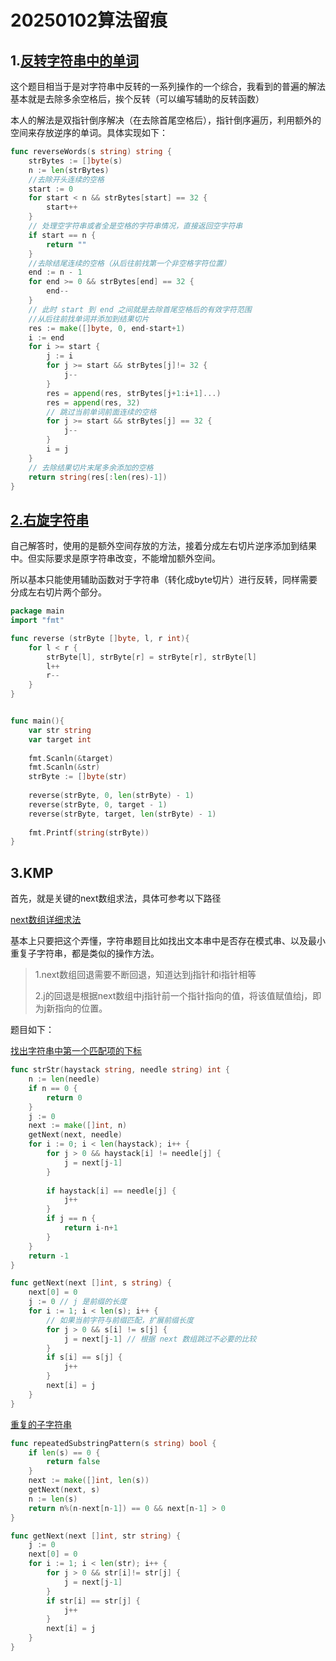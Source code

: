 # 20250102算法留痕

## 1.[反转字符串中的单词](https://leetcode.cn/problems/reverse-words-in-a-string/)

这个题目相当于是对字符串中反转的一系列操作的一个综合，我看到的普遍的解法基本就是去除多余空格后，挨个反转（可以编写辅助的反转函数）

本人的解法是双指针倒序解决（在去除首尾空格后），指针倒序遍历，利用额外的空间来存放逆序的单词。具体实现如下：

```go
func reverseWords(s string) string {
    strBytes := []byte(s)
    n := len(strBytes)
    //去除开头连续的空格
    start := 0
    for start < n && strBytes[start] == 32 {
        start++
    }
    // 处理空字符串或者全是空格的字符串情况，直接返回空字符串
    if start == n {
        return ""
    }
    //去除结尾连续的空格（从后往前找第一个非空格字符位置）
    end := n - 1
    for end >= 0 && strBytes[end] == 32 {
        end--
    }
    // 此时 start 到 end 之间就是去除首尾空格后的有效字符范围
    //从后往前找单词并添加到结果切片
    res := make([]byte, 0, end-start+1)
    i := end
    for i >= start {
        j := i
        for j >= start && strBytes[j]!= 32 {
            j--
        }
        res = append(res, strBytes[j+1:i+1]...)
        res = append(res, 32)
        // 跳过当前单词前面连续的空格
        for j >= start && strBytes[j] == 32 {
            j--
        }
        i = j
    }
    // 去除结果切片末尾多余添加的空格
    return string(res[:len(res)-1])
}
```

## [2.右旋字符串](https://kamacoder.com/problempage.php?pid=1065)

自己解答时，使用的是额外空间存放的方法，接着分成左右切片逆序添加到结果中。但实际要求是原字符串改变，不能增加额外空间。

所以基本只能使用辅助函数对于字符串（转化成byte切片）进行反转，同样需要分成左右切片两个部分。

```go
package main
import "fmt"

func reverse (strByte []byte, l, r int){
    for l < r {
        strByte[l], strByte[r] = strByte[r], strByte[l]
        l++
        r--
    }
}


func main(){
    var str string
    var target int
    
    fmt.Scanln(&target)
    fmt.Scanln(&str)
    strByte := []byte(str)
    
    reverse(strByte, 0, len(strByte) - 1)
    reverse(strByte, 0, target - 1)
    reverse(strByte, target, len(strByte) - 1)
    
    fmt.Printf(string(strByte))
}
```

## 3.KMP

首先，就是关键的next数组求法，具体可参考以下路径

[next数组详细求法](./20250103/20250103知识总结.md)

基本上只要把这个弄懂，字符串题目比如找出文本串中是否存在模式串、以及最小重复子字符串，都是类似的操作方法。

> 1.next数组回退需要不断回退，知道达到j指针和i指针相等
>
> 2.j的回退是根据next数组中j指针前一个指针指向的值，将该值赋值给j，即为j新指向的位置。

题目如下：

[找出字符串中第一个匹配项的下标](https://leetcode.cn/problems/find-the-index-of-the-first-occurrence-in-a-string/)

```go
func strStr(haystack string, needle string) int {
    n := len(needle)
    if n == 0 {
        return 0
    }
    j := 0
    next := make([]int, n)
    getNext(next, needle)
    for i := 0; i < len(haystack); i++ {
        for j > 0 && haystack[i] != needle[j] {
            j = next[j-1]
        }
        
        if haystack[i] == needle[j] {
            j++
        } 
        if j == n {
            return i-n+1
        }
    }
    return -1
}

func getNext(next []int, s string) {
    next[0] = 0
    j := 0 // j 是前缀的长度
    for i := 1; i < len(s); i++ {
        // 如果当前字符与前缀匹配，扩展前缀长度
        for j > 0 && s[i] != s[j] {
            j = next[j-1] // 根据 next 数组跳过不必要的比较
        }
        if s[i] == s[j] {
            j++
        }
        next[i] = j
    }
}
```



[重复的子字符串](https://leetcode.cn/problems/repeated-substring-pattern/)

```go
func repeatedSubstringPattern(s string) bool {
    if len(s) == 0 {
        return false
    }
    next := make([]int, len(s))
    getNext(next, s)
    n := len(s)
    return n%(n-next[n-1]) == 0 && next[n-1] > 0
}

func getNext(next []int, str string) {
    j := 0
    next[0] = 0
    for i := 1; i < len(str); i++ {
        for j > 0 && str[i]!= str[j] {
            j = next[j-1]
        }
        if str[i] == str[j] {
            j++
        }
        next[i] = j
    }
}
```

